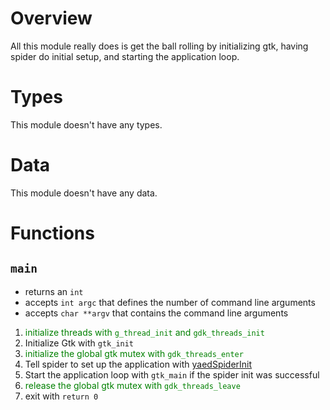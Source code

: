 
# Overview #
All this module really does is get the ball rolling by initializing gtk, having spider do initial setup, and starting the application loop.
# Types #
This module doesn't have any types.
# Data #
This module doesn't have any data.
# Functions #
## `main` ##
  * returns an `int`
  * accepts `int argc` that defines the number of command line arguments
  * accepts `char **argv` that contains the command line arguments
  1. <font color='green'>initialize threads with <code>g_thread_init</code> and <code>gdk_threads_init</code></font>
  1. Initialize Gtk with `gtk_init`
  1. <font color='green'>initialize the global gtk mutex with <code>gdk_threads_enter</code></font>
  1. Tell spider to set up the application with [yaedSpiderInit](SpiderOverview#yaedSpiderInit.md)
  1. Start the application loop with `gtk_main` if the spider init was successful
  1. <font color='green'>release the global gtk mutex with <code>gdk_threads_leave</code></font>
  1. exit with `return 0`